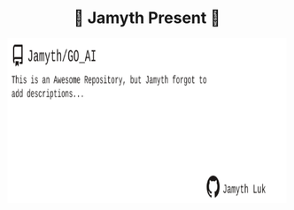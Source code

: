 <!-- built at 4/7/2023, 9:10:52 PM -->
<h1 align="center">
🎉 Jamyth Present 🎉
</h1>
<p align="center">
    <a href="https://github.com/Jamyth/GO_AI">
        <img width="1000" height="300" src="./readme.svg" />
    </a>
</p>